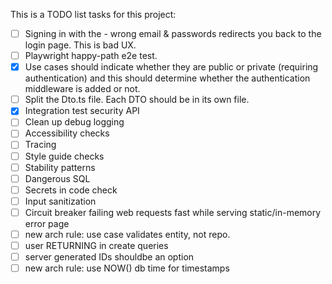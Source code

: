 This is a TODO list  tasks for this project:

  - [ ] Signing in with the - wrong email & passwords redirects you back to the login page. This is bad UX.
  - [ ] Playwright happy-path e2e test.
  - [X] Use cases should indicate whether they are public or private (requiring authentication) and this should determine whether the authentication middleware is added or not.
  - [ ] Split the Dto.ts file. Each DTO should be in its own file.
  - [X] Integration test security API
  - [ ] Clean up debug logging
  - [ ] Accessibility checks
  - [ ] Tracing
  - [ ] Style guide checks
  - [ ] Stability patterns
  - [ ] Dangerous SQL
  - [ ] Secrets in code check
  - [ ] Input sanitization
  - [ ] Circuit breaker failing web requests fast while serving static/in-memory error page
  - [ ] new arch rule: use case validates entity, not repo.
  - [ ] user RETURNING in create queries
  - [ ] server generated IDs shouldbe an option
  - [ ] new arch rule: use NOW() db time for timestamps